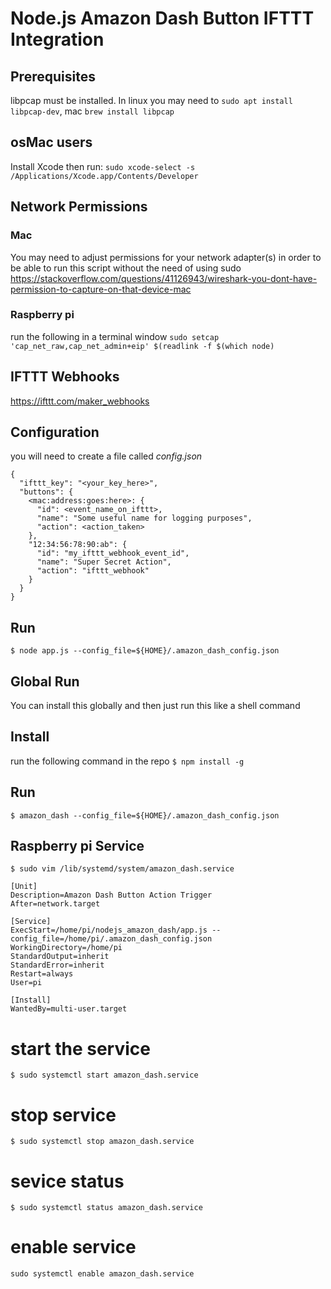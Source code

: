 # Node.js Amazon Dash Button IFTTT Integration

Prerequisites
-----------
libpcap must be installed. In linux you may need to `sudo apt install libpcap-dev`, mac `brew install libpcap`

## osMac users
Install Xcode then run: `sudo xcode-select -s /Applications/Xcode.app/Contents/Developer`

## Network Permissions
### Mac
You may need to adjust permissions for your network adapter(s) in order to be able to run this script without
the need of using sudo
https://stackoverflow.com/questions/41126943/wireshark-you-dont-have-permission-to-capture-on-that-device-mac

### Raspberry pi
run the following in a terminal window
```sudo setcap 'cap_net_raw,cap_net_admin+eip' $(readlink -f $(which node)```

IFTTT Webhooks
--------------
https://ifttt.com/maker_webhooks

Configuration
-------------
you will need to create a file called *config.json*
```
{
  "ifttt_key": "<your_key_here>",
  "buttons": {
    <mac:address:goes:here>: {
      "id": <event_name_on_ifttt>,
      "name": "Some useful name for logging purposes",
      "action": <action_taken>
    },
    "12:34:56:78:90:ab": {
      "id": "my_ifttt_webhook_event_id",
      "name": "Super Secret Action",
      "action": "ifttt_webhook"
    }
  }
}
```

Run
---
``` $ node app.js --config_file=${HOME}/.amazon_dash_config.json ```

Global Run
----------
You can install this globally and then just run this like a shell command

## Install
run the following command in the repo
``` $ npm install -g ```

## Run
``` $ amazon_dash --config_file=${HOME}/.amazon_dash_config.json ```

Raspberry pi Service
--------------------
``` $ sudo vim /lib/systemd/system/amazon_dash.service ```
```
[Unit]
Description=Amazon Dash Button Action Trigger
After=network.target

[Service]
ExecStart=/home/pi/nodejs_amazon_dash/app.js --config_file=/home/pi/.amazon_dash_config.json
WorkingDirectory=/home/pi
StandardOutput=inherit
StandardError=inherit
Restart=always
User=pi

[Install]
WantedBy=multi-user.target
```
# start the service
``` $ sudo systemctl start amazon_dash.service ```

# stop service
``` $ sudo systemctl stop amazon_dash.service ```

# sevice status
``` $ sudo systemctl status amazon_dash.service ```

# enable service
``` sudo systemctl enable amazon_dash.service ```
